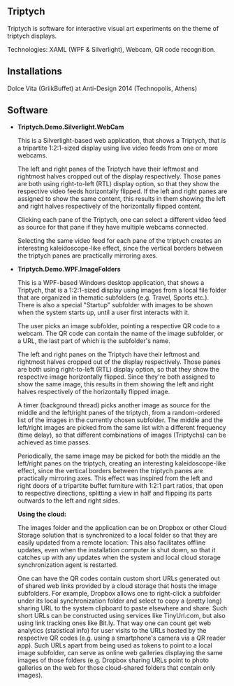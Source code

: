 ## Triptych
Triptych is software for interactive visual art experiments on the theme of triptych displays.

Technologies: XAML (WPF & Silverlight), Webcam, QR code recognition.

## Installations

Dolce Vita (GriikBuffet) at Anti-Design 2014 (Technopolis, Athens)

## Software

* __Triptych.Demo.Silverlight.WebCam__

    This is a Silverlight-based web application, that shows a Triptych, that is a tripartite 1:2:1-sized display using live video feeds from one or more webcams. 

    The left and right panes of the Triptych have their leftmost and rightmost halves cropped out of the display respectively. Those panes are both using right-to-left (RTL) display option, so that they show the respective video feeds horizontally flipped. If the left and right panes are assigned to show the same content, this results in them showing the left and right halves respectively of the horizontally flipped content.

    Clicking each pane of the Triptych, one can select a different video feed as source for that pane if they have multiple webcams connected.

    Selecting the same video feed for each pane of the triptych creates an interesting kaleidoscope-like effect, since the vertical borders between the triptych panes are practically mirroring axes.

* __Triptych.Demo.WPF.ImageFolders__

    This is a WPF-based Windows desktop application, that shows a Triptych, that is a 1:2:1-sized display using images from a local file folder that are organized in thematic subfolders (e.g. Travel, Sports etc.). There is also a special "Startup" subfolder with images to be shown when the system starts up, until a user first interacts with it.

    The user picks an image subfolder, pointing a respective QR code to a webcam. The QR code can contain the name of the image subfolder, or a URL, the last part of which is the subfolder's name.

    The left and right panes on the Triptych have their leftmost and rightmost halves cropped out of the display respectively. Those panes are both using right-to-left (RTL) display option, so that they show the respective image horizontally flipped. Since they're both assigned to show the same image, this results in them showing the left and right halves respectively of the horizontally flipped image.

    A timer (background thread) picks another image as source for the middle and the left/right panes of the triptych, from a random-ordered list of the images in the currently chosen subfolder. The middle and the left/right images are picked from the same list with a different frequency (time delay), so that different combinations of images (Triptychs) can be achieved as time passes.

    Periodically, the same image may be picked for both the middle an the left/right panes on the triptych, creating an interesting kaleidoscope-like effect, since the vertical borders between the triptych panes are practically mirroring axes. This effect was inspired from the left and right doors of a tripartite buffet furniture with 1:2:1 part ratios, that open to respective directions, splitting a view in half and flipping its parts outwards to the left and right sides.

   __Using the cloud:__

   The images folder and the application can be on Dropbox or other Cloud Storage solution that is synchronized to a local folder so that they are easily updated from a remote location. This also facilitates offline updates, even when the installation computer is shut down, so that it catches up with any updates when the system and local cloud storage synchronization agent is restarted.

   One can have the QR codes contain custom short URLs generated out of shared web links provided by a cloud storage that hosts the image subfolders. For example, Dropbox allows one to right-click a subfolder under its local synchronization folder and select to copy a (pretty long) sharing URL to the system clipboard to paste elsewhere and share. Such short URLs can be constructed using services like TinyUrl.com, but also using link tracking ones like Bit.ly. That way one can count get web analytics (statistical info) for user visits to the URLs hosted by the respective QR codes (e.g. using a smartphone's camera via a QR reader app). Such URLs apart from being used as tokens to point to a local image subfolder, can serve as online web galleries displaying the same images of those folders (e.g. Dropbox sharing URLs point to photo galleries on the web for those cloud-shared folders that contain only images).

